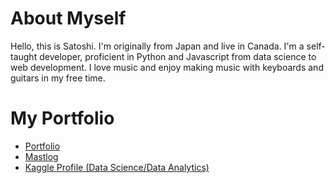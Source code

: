 # About Myself
Hello, this is Satoshi. I'm originally from Japan and live in Canada. I'm a self-taught developer, proficient in Python and Javascript from data science to web development. I love music and enjoy making music with keyboards and guitars in my free time.

# My Portfolio
- [Portfolio](https://satoshis-developer.xyz/portfolio/) 
- [Mastlog](https://satoshis-developer.xyz/mastlog/)
- [Kaggle Profile (Data Science/Data Analytics)](https://www.kaggle.com/satoshiss)





<!---
Satoshi-Sh/Satoshi-Sh is a ✨ special ✨ repository because its `README.md` (this file) appears on your GitHub profile.
You can click the Preview link to take a look at your changes.
--->
